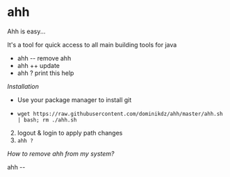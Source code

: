 ahh
===

Ahh is easy... 

It's a tool for quick access to all main building tools for java

* ahh --    remove ahh
* ahh ++    update 
* ahh ?     print this help

*Installation*

* Use your package manager to install git

* ```wget https://raw.githubusercontent.com/dominikdz/ahh/master/ahh.sh | bash; rm ./ahh.sh```
2. logout & login to apply path changes
3. ```ahh ?```

*How to remove ahh from my system?*

ahh --



